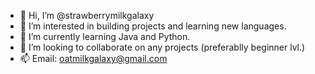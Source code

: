 - 👋 Hi, I’m @strawberrymilkgalaxy
- 👀 I’m interested in building projects and learning new languages.
- 🌱 I’m currently learning Java and Python.
- 💞️ I’m looking to collaborate on any projects (preferablly beginner lvl.)
- 📫 Email: oatmilkgalaxy@gmail.com

<!---
strawberrymilkgalaxy/strawberrymilkgalaxy is a ✨ special ✨ repository because its `README.md` (this file) appears on your GitHub profile.
You can click the Preview link to take a look at your changes.
--->
